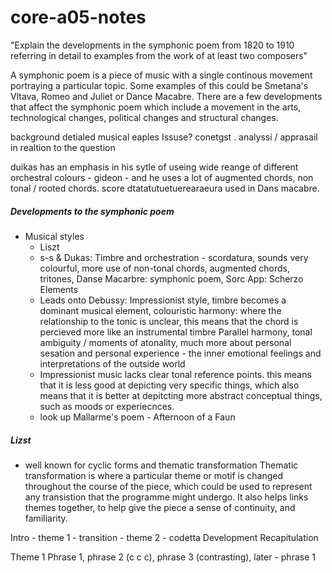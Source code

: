 # core-a05-notes

"Explain the developments in the symphonic poem from 1820 to 1910 referring in detail to examples from the work of at least two composers"

A symphonic poem is a piece of music with a single continous movement portraying a particular topic. Some examples of this could be Smetana's Vltava, Romeo and Juliet or Dance Macabre. 
There are a few developments that affect the symphonic poem which include a movement in the arts, technological changes, political changes and structural changes. 

background
detialed musical eaples
Issuse? conetgst .
analyssi / apprasail in realtion to the question


duikas has an emphasis in his sytle of useing  wide reange of different orchestral colours - gideon - and he uses a lot of augmented chords, non tonal / rooted chords. 
score dtatatutuetuerearaeura used in Dans macabre. 

##### Developments to the symphonic poem
- Musical styles
  - Liszt
  - s-s & Dukas: Timbre and orchestration - scordatura, sounds very colourful, more use of non-tonal chords, augmented chords, tritones, Danse Macarbre: symphonic poem, Sorc App: Scherzo Elements
  - Leads onto Debussy: Impressionist style, timbre becomes a dominant musical element, colouristic harmony: where the relationship to the tonic is unclear, this means that the chord is percieved more like an instrumental timbre
    Parallel harmony, tonal ambiguity / moments of atonality, much more about personal sesation and personal experience - the inner emotional feelings and interpretations of the outside world
  - Impressionist music lacks clear tonal reference points. this means that it is less good at depicting very specific things, which also means that it is better at depitcting more abstract conceptual things, such as moods or experiecnces.
  - look up Mallarme's poem - Afternoon of a Faun

##### Lizst
- well known for cyclic forms and thematic transformation
Thematic transformation is where a particular theme or motif is changed throughout the course of the piece, which could be used to represent any transistion that the programme might undergo. It also helps links themes together, to help give the piece
a sense of continuity, and familiarity. 

Intro - theme 1 - transition - theme 2 - codetta 
Development
Recapitulation

Theme 1
Phrase 1, phrase 2 (c c c), phrase 3 (contrasting), later - phrase 1


